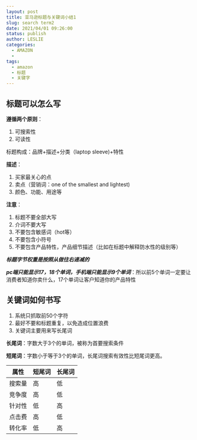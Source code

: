 ```yaml
---
layout: post
title: 亚马逊标题与关键词小结1
slug: search term2
date: 2021/04/01 09:26:00
status: publish
author: LESLIE
categories: 
  - AMAZON
  - 
tags: 
  - amazon
  - 标题
  - 关键字
---
```


## 标题可以怎么写

**遵循两个原则**：

1. 可搜索性
2. 可读性

标题构成：品牌+描述+分类（laptop sleeve)+特性

**描述**：

1. 买家最关心的点
2. 卖点（营销词：one of the smallest and lightest)
3. 颜色、功能、用途等

**注意**：

1. 标题不要全部大写
2. 介词不要大写
3. 不要包含敏感词（hot等）
4. 不要包含小符号
5. 不要包含产品特性，产品细节描述（比如在标题中解释防水性的级别等）



***标题字节权重是按照从做往右递减的***

***pc端只能显示17，18个单词，手机端只能显示9个单词***：所以前5个单词一定要让消费者知道你卖什么，17个单词让客户知道你的产品特性



## 关键词如何书写

1. 系统只抓取前50个字符
2. 最好不要和标题重复，以免造成位置浪费
3. 关键词主要用来写长尾词



**长尾词**：字数大于3个的单词，被称为首要搜索条件

**短尾词**：字数小于等于3个的单词，长尾词搜索有效性比短尾词更高。



| 属性   | 短尾词 | 长尾词 |
| ------ | ------ | ------ |
| 搜索量 | 高     | 低     |
| 竞争度 | 高     | 低     |
| 针对性 | 低     | 高     |
| 点击费 | 高     | 低     |
| 转化率 | 低     | 高     |


